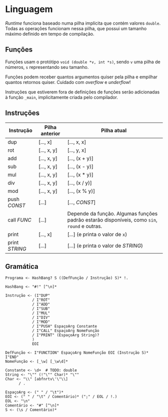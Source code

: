 Linguagem
=========
*Runtime* funciona baseado numa pilha implícita que contém valores `double`.
Todas as operações funcionam nessa pilha, que possui um tamanho máximo definido
em tempo de compilação.

Funções
-------
Funções usam o protótipo `void (double *v, int *s)`, sendo `v` uma pilha de
números, `s` representando seu tamanho.

Funções podem receber quantos argumentos quiser pela pilha e empilhar quantos
retornos quiser. Cuidado com *overflow* e *underflow*!

Instruções que estiverem fora de definições de funções serão adicionadas à
função `_main`, implicitamente criada pelo compilador.


Instruções
----------
Instrução      | Pilha anterior | Pilha atual
-------------- | -------------- | -----------
dup            | [..., x]       | [..., x, x]
rot            | [..., x, y]    | [..., y, x]
add            | [..., x, y]    | [..., (x + y)]
sub            | [..., x, y]    | [..., (x - y)]
mul            | [..., x, y]    | [..., (x * y)]
div            | [..., x, y]    | [..., (x / y)]
mod            | [..., x, y]    | [..., (x % y)]
push *CONST*   | [...]          | [..., *CONST*]
call *FUNC*    | [...]          | Depende da função. Algumas funções padrão estarão disponíveis, como `sin`, `round` e outras.
print          | [..., x]       | [...] (e printa o valor de `x`)
print *STRING* | [...]          | [...] (e printa o valor de *STRING*)


Gramática
---------
```
Programa <- HashBang? S ((DefFunção / Instrução) S)* !.

HashBang <- "#!" [^\n]*

Instrução <- (I"DUP"
            / I"ROT"
            / I"ADD"
            / I"SUB"
            / I"MUL"
            / I"DIV"
            / I"MOD"
            / I"PUSH" EspaçoArg Constante
            / I"CALL" EspaçoArg NomeFunção
            / I"PRINT" (EspaçoArg String)?
            )
            EOI

DefFunção <- I"FUNCTION" EspaçoArg NomeFunção EOI (Instrução S)* I"END"
NomeFunção <- [_\w] [_\w\d]*

Constante <- \d+  # TODO: double
String <- "\"" (!"\"" Char)* "\""
Char <- "\\" [abfnrtv\'\"\\]
      / .

EspaçoArg <- (" " / "\t")*
EOI <- (" " / "\t" / Comentário)* (";" / EOL / !.)
EOL <- "\n"
Comentário <- "#" [^\n]*
S <- (\s / Comentário)*
```
